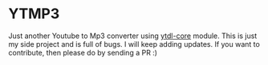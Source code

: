# YTMP3

Just another Youtube to Mp3 converter using [ytdl-core](https://www.npmjs.com/package/ytdl-core) module. This is just my side project and is full of bugs. I will keep adding updates. If you want to contribute, then please do by sending a PR :)
